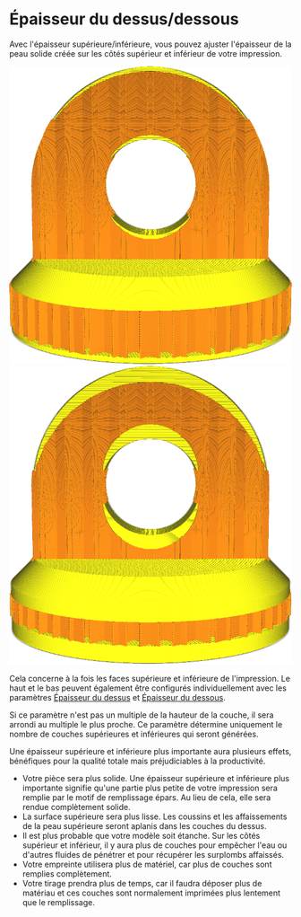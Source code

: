 Épaisseur du dessus/dessous
===

Avec l'épaisseur supérieure/inférieure, vous pouvez ajuster l'épaisseur de la peau solide créée sur les côtés supérieur et inférieur de votre impression.

![Épaisseur ordinaire du haut/bas](../../../articles/images/top_bottom_thickness_0.8.png)
![Côtés supérieur et inférieur beaucoup plus épais](../../../articles/images/top_bottom_thickness_3.png)

Cela concerne à la fois les faces supérieure et inférieure de l'impression. Le haut et le bas peuvent également être configurés individuellement avec les paramètres [Épaisseur du dessus](top_thickness.md) et [Épaisseur du dessous](bottom_thickness.md).

Si ce paramètre n'est pas un multiple de la hauteur de la couche, il sera arrondi au multiple le plus proche. Ce paramètre détermine uniquement le nombre de couches supérieures et inférieures qui seront générées.

Une épaisseur supérieure et inférieure plus importante aura plusieurs effets, bénéfiques pour la qualité totale mais préjudiciables à la productivité.
* Votre pièce sera plus solide. Une épaisseur supérieure et inférieure plus importante signifie qu'une partie plus petite de votre impression sera remplie par le motif de remplissage épars. Au lieu de cela, elle sera rendue complètement solide.
* La surface supérieure sera plus lisse. Les coussins et les affaissements de la peau supérieure seront aplanis dans les couches du dessus.
* Il est plus probable que votre modèle soit étanche. Sur les côtés supérieur et inférieur, il y aura plus de couches pour empêcher l'eau ou d'autres fluides de pénétrer et pour récupérer les surplombs affaissés.
* Votre empreinte utilisera plus de matériel, car plus de couches sont remplies complètement.
* Votre tirage prendra plus de temps, car il faudra déposer plus de matériau et ces couches sont normalement imprimées plus lentement que le remplissage.

